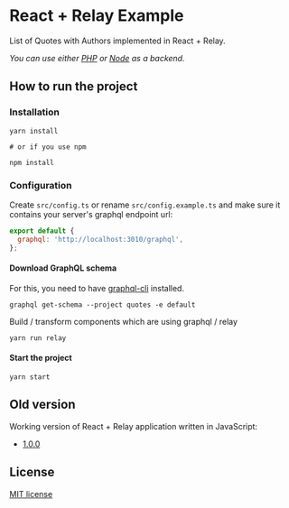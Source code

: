# React + Relay Example

List of Quotes with Authors implemented in React + Relay.

*You can use either [PHP](https://github.com/juffalow/slim-graphql-eloquent-example) or [Node](https://github.com/juffalow/express-graphql-example) as a backend.*

## How to run the project

### Installation

```shell
yarn install

# or if you use npm

npm install
```

### Configuration

Create `src/config.ts` or rename `src/config.example.ts` and make sure it contains your server's graphql endpoint url:

```js
export default {
  graphql: 'http://localhost:3010/graphql',
};
```

#### Download GraphQL schema

For this, you need to have [graphql-cli](https://github.com/graphql-cli/graphql-cli) installed.

```shell
graphql get-schema --project quotes -e default
```

Build / transform components which are using graphql / relay

```shell
yarn run relay
```

#### Start the project

```shell
yarn start
```

## Old version

Working version of React + Relay application written in JavaScript:
* [1.0.0](https://github.com/juffalow/react-relay-example/tree/1.0.0)

## License

[MIT license](./LICENSE)
